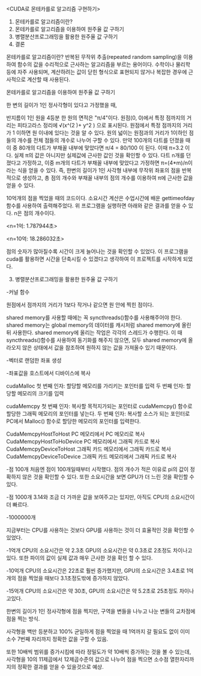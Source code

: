 


<CUDA로 몬테카를로 알고리즘 구현하기>

1. 몬테카를로 알고리즘이란?
2. 몬테카를로 알고리즘을 이용하여 원주율 값 구하기
3. 병렬분산프로그래밍을 활용한 원주율 값 구하기
4. 결론













몬테카를로 알고리즘이란?
반복된 무작위 추출(repeated random sampling)을 이용하여 함수의 값을 수리적으로 근사하는 알고리즘을 부르는 용어이다. 수학이나 물리학 등에 자주 사용되며, 계산하려는 값이 닫힌 형식으로 표현되지 않거나 복잡한 경우에 근사적으로 계산할 때 사용된다.

몬테카를로 알고리즘을 이용하여 원주율 값 구하기

한 변의 길이가 1인 정사각형이 있다고 가정했을 때,
 
반지름이 1인 원을 4등분 한 원의 면적은 "π/4"이다.
원점(0, 0)에서 특정 점까지의 거리는 피타고라스 정리에 √(x^(2 )+  y^2   ) 으로 표시된다.
원점에서 특정 점까지의 거리가 1 이하면 원 이내에 있다는 것을 알 수 있다.
원의 넓이는 원점과의 거리가 1이하인 점들의 개수를 전체 점들의 개수로 나누어 구할 수 있다.
만약 100개의 다트를 던졌을 때 이 중 80개의 다트가 부채꼴 내부에 맞았다면 π/4 = 80/100 이 된다.
이때 π=3.2 이다. 실제 π의 값은 아니지만 실제값에 근사한 값인 것을 확인할 수 있다.
다트 n개를 던졌다고 가정하고, 이중 m개의 다트가 부채꼴 내부에 맞았다고 가정하면 
π=(4*m)/n이라는 식을 얻을 수 있다. 
즉, 한변의 길이가 1인 사각형 내부에 무작위 좌표의 점을 반복적으로 생성하고, 총 점의 개수와 부채꼴 내부의 점의 개수를 이용하여 π에 근사한 값을 얻을 수 있다.














10억개의 점을 찍었을 때의 코드이다. 소요시간 계산은 수업시간에 배운 gettimeofday함수를 사용하여 출력해주었다. 
위 프로그램을 실행하면 아래와 같은 결과를 얻을 수 있다. n은 점의 개수이다.

<n=1억: 1.787944초>
 




<n=10억: 18.286032초>
 

점의 숫자가 많아질수록 시간이 크게 늘어나는 것을 확인할 수 있었다.
이 프로그램을 cuda를 활용하면 시간을 단축시킬 수 있겠다고 생각하여 이 프로젝트를 시작하게 되었다.

3. 병렬분산프로그래밍을 활용한 원주율 값 구하기

-커널 함수
 
원점에서 점까지의 거리가 1보다 작거나 같으면 원 안에 찍힌 점이다.




shared memory를 사용할 때에는 꼭 syncthreads()함수를 사용해주어야 한다. 
shared memory는 global memory의 데이터를 캐시처럼 shared memory에 올린 뒤 사용한다. shared memory에 올리는 작업은 각각의 스레드가 수행한다. 이 때 syncthreads()함수를 사용하여 동기화를 해주지 않으면, 모두 shared memory에 올라오지 않은 상태에서 값을 참조하여 원하지 않는 값을 가져올수 있기 때문이다.


-벡터로 랜덤한 좌표 생성
 

-좌표값을 호스트에서 디바이스에 복사
 
cudaMalloc
첫 번째 인자: 할당할 메모리를 가리키는 포인터를 입력
두 번째 인자: 할당할 메모리의 크기를 입력

cudaMemcpy
첫 번째 인자: 복사할 목적지가되는 포인터로 cudaMemcpy() 함수로 할당한 그래픽 메모리의 포인터를 넣는다.
두 번째 인자: 복사할 소스가 되는 포인터로 PC에서 Malloc() 함수로 할당한 메모리의 포인터를 입력한다.

 CudaMemcpyHostToHost 	 PC 메모리에서 PC 메모리로 복사 
 CudaMemcpyHostToHoDevice	 PC 메모리에서 그래픽 카드로 복사 
 CudaMemcpyDeviceToHost	 그래픽 카드 메모리에서 그래픽 카드로 복사 
 CudaMemcpyDeviceToDevice	 그래픽 카드 메모리에서 그래픽 카드로 복사 



 



-점 100개
처음엔 점이 100개일때부터 시작했다. 점의 개수가 적은 이유로 pi의 값이 정확하지 않은 것을 확인할 수 있다. 또한 소요시간을 보면 GPU가 더 느린 것을 확인할 수 있다. 
 


-점 1000개
 3.14와 조금 더 가까운 값을 보여주고는 있지만, 아직도 CPU의 소요시간이 더 빠르다. 


-1000000개
 
지금부터는 CPU를 사용하는 것보다 GPU를 사용하는 것이 더 효율적인 것을 확인할 수 있었다.




-1억개
CPU의 소요시간은 약 2.3초 GPU의 소요시간은 약 0.3초로 2초정도 차이나고있다. 
또한 파이의 값이 실제 값과 매우 근사한 것을 확인 할 수 있다. 


-10억개
CPU의 소요시간은 22초로 훨씬 증가했지만, GPU의 소요시간은 3.4초로 1억개의 점을 찍었을 때보다 3.1초정도밖에 증가하지 않았다.
 


-15억개
 CPU의 소요시간은 약 30초, GPU의 소요시간은 약 5.2초로 25초정도 차이나고있다.
 



한변의 길이가 1인 정사각형에 점을 찍지만, 구역을 변들을 나누고 나눈 변들의 교차점에 점을 찍는 방식.

사각형을 백만 등분하고 100% 균일하게 점을 찍었을 때 1억까지 갈 필요도 없이 이미 소수 7번째 자리까지 정확한 값을 구할 수 있음.

또한 10배씩 범위를 증가시킴에 따라 정밀도가 약 10배씩 증가하는 것을 볼 수 있는데, 사각형을 10의 11제곱에서 12제곱수준의 값으로 나누어 점을 찍으면 소수점 열한자리까지의 정확한 결과를 얻을 수 있을것으로 예상.


